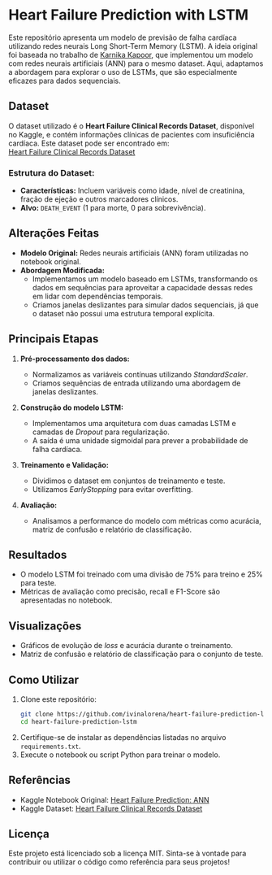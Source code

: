 # Heart Failure Prediction with LSTM  

Este repositório apresenta um modelo de previsão de falha cardíaca utilizando redes neurais Long Short-Term Memory (LSTM). A ideia original foi baseada no trabalho de [Karnika Kapoor](https://www.kaggle.com/code/karnikakapoor/heart-failure-prediction-ann/notebook), que implementou um modelo com redes neurais artificiais (ANN) para o mesmo dataset. Aqui, adaptamos a abordagem para explorar o uso de LSTMs, que são especialmente eficazes para dados sequenciais.  

## Dataset  
O dataset utilizado é o **Heart Failure Clinical Records Dataset**, disponível no Kaggle, e contém informações clínicas de pacientes com insuficiência cardíaca. Este dataset pode ser encontrado em:  
[Heart Failure Clinical Records Dataset](https://www.kaggle.com/datasets/andrewmvd/heart-failure-clinical-data)  

### Estrutura do Dataset:  
- **Características:** Incluem variáveis como idade, nível de creatinina, fração de ejeção e outros marcadores clínicos.  
- **Alvo:** `DEATH_EVENT` (1 para morte, 0 para sobrevivência).  

## Alterações Feitas  
- **Modelo Original:** Redes neurais artificiais (ANN) foram utilizadas no notebook original.  
- **Abordagem Modificada:**  
  - Implementamos um modelo baseado em LSTMs, transformando os dados em sequências para aproveitar a capacidade dessas redes em lidar com dependências temporais.  
  - Criamos janelas deslizantes para simular dados sequenciais, já que o dataset não possui uma estrutura temporal explícita.  

## Principais Etapas  
1. **Pré-processamento dos dados:**  
   - Normalizamos as variáveis contínuas utilizando *StandardScaler*.  
   - Criamos sequências de entrada utilizando uma abordagem de janelas deslizantes.  

2. **Construção do modelo LSTM:**  
   - Implementamos uma arquitetura com duas camadas LSTM e camadas de *Dropout* para regularização.  
   - A saída é uma unidade sigmoidal para prever a probabilidade de falha cardíaca.  

3. **Treinamento e Validação:**  
   - Dividimos o dataset em conjuntos de treinamento e teste.  
   - Utilizamos *EarlyStopping* para evitar overfitting.  

4. **Avaliação:**  
   - Analisamos a performance do modelo com métricas como acurácia, matriz de confusão e relatório de classificação.  

## Resultados  
- O modelo LSTM foi treinado com uma divisão de 75% para treino e 25% para teste.  
- Métricas de avaliação como precisão, recall e F1-Score são apresentadas no notebook.  

## Visualizações  
- Gráficos de evolução de *loss* e acurácia durante o treinamento.  
- Matriz de confusão e relatório de classificação para o conjunto de teste.  

## Como Utilizar  
1. Clone este repositório:  
   ```bash
   git clone https://github.com/ivinalorena/heart-failure-prediction-lstm.git
   cd heart-failure-prediction-lstm
   ```  
2. Certifique-se de instalar as dependências listadas no arquivo `requirements.txt`.  
3. Execute o notebook ou script Python para treinar o modelo.  

## Referências  
- Kaggle Notebook Original: [Heart Failure Prediction: ANN](https://www.kaggle.com/code/karnikakapoor/heart-failure-prediction-ann/notebook)  
- Kaggle Dataset: [Heart Failure Clinical Records Dataset](https://www.kaggle.com/datasets/andrewmvd/heart-failure-clinical-data)  

## Licença  
Este projeto está licenciado sob a licença MIT. Sinta-se à vontade para contribuir ou utilizar o código como referência para seus projetos!  
